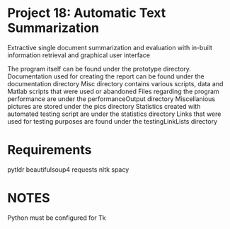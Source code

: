 
# Project 18: Automatic Text Summarization

Extractive single document summarization and evaluation with in-built information retrieval and graphical user interface

The program itself can be found under the prototype directory.
Documentation used for creating the report can be found under the documentation directory
Misc directory contains various scripts, data and Matlab scripts that were used or abandoned
Files regarding the program performance are under the performanceOutput directory
Miscellanious pictures are stored under the pics directory
Statistics created with automated testing script are under the statistics directory
Links that were used for testing purposes are found under the testingLinkLists directory

# Requirements
pytldr
beautifulsoup4
requests
nltk
spacy



# NOTES
Python must be configured for Tk


